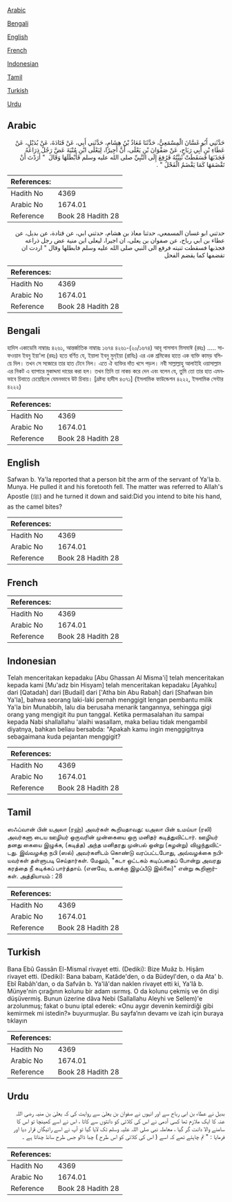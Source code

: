 [Arabic](#arabic)

[Bengali](#bengali)

[English](#english)

[French](#french)

[Indonesian](#indonesian)

[Tamil](#tamil)

[Turkish](#turkish)

[Urdu](#urdu)

## Arabic


<div dir="rtl" lang="ar" style={{fontSize:'larger',backgroundColor:'#f8f9fa',padding:20}}>
حَدَّثَنِي أَبُو غَسَّانَ الْمِسْمَعِيُّ، حَدَّثَنَا مُعَاذُ بْنُ هِشَامٍ، حَدَّثَنِي أَبِي، عَنْ قَتَادَةَ، عَنْ بُدَيْلٍ، عَنْ عَطَاءِ بْنِ أَبِي رَبَاحٍ، عَنْ صَفْوَانَ بْنِ يَعْلَى، أَنَّ أَجِيرًا، لِيَعْلَى ابْنِ مُنْيَةَ عَضَّ رَجُلٌ ذِرَاعَهُ فَجَذَبَهَا فَسَقَطَتْ ثَنِيَّتُهُ فَرُفِعَ إِلَى النَّبِيِّ صلى الله عليه وسلم فَأَبْطَلَهَا وَقَالَ ‏ " أَرَدْتَ أَنْ تَقْضَمَهَا كَمَا يَقْضَمُ الْفَحْلُ ‏"‏ ‏.‏
</div>
<div style={{backgroundColor:'#f8f9fa',padding:20, marginBottom: 10}}><table> <thead> <tr> <th>References:</th> <th></th> </tr> </thead> <tbody><tr><td>Hadith No</td><td>4369</td></tr><tr><td>Arabic No</td><td>1674.01</td></tr><tr><td>Reference</td><td>Book 28 Hadith 28</td></tr></tbody></table></div>


<div dir="rtl" lang="ar" style={{fontSize:'larger',backgroundColor:'#f8f9fa',padding:20}}>
حدثني ابو غسان المسمعي، حدثنا معاذ بن هشام، حدثني ابي، عن قتادة، عن بديل، عن عطاء بن ابي رباح، عن صفوان بن يعلى، ان اجيرا، ليعلى ابن منية عض رجل ذراعه فجذبها فسقطت ثنيته فرفع الى النبي صلى الله عليه وسلم فابطلها وقال " اردت ان تقضمها كما يقضم الفحل
</div>
<div style={{backgroundColor:'#f8f9fa',padding:20, marginBottom: 10}}><table> <thead> <tr> <th>References:</th> <th></th> </tr> </thead> <tbody><tr><td>Hadith No</td><td>4369</td></tr><tr><td>Arabic No</td><td>1674.01</td></tr><tr><td>Reference</td><td>Book 28 Hadith 28</td></tr></tbody></table></div>

## Bengali


<div dir="ltr" lang="bn" style={{fontSize:'larger',backgroundColor:'#f8f9fa',padding:20}}>
হাদিস একাডেমি নাম্বারঃ ৪২৬১, আন্তর্জাতিক নাম্বারঃ ১৬৭৪ ৪২৬১-(২০/১৬৭৪) আবূ গাসসান মিসমাঈ (রহঃ) ..... সাফওয়ান ইবনু ইয়া'লা (রহঃ) হতে বর্ণিত যে, ইয়ালা ইবনু মুন্‌ইয়া (রাযিঃ) এর এক শ্রমিকের হাতে এক ব্যক্তি কামড় বসিয়ে দিল। তখন সে সজোরে তার হাত টেনে নিল। এতে ঐ ব্যক্তির দাঁত খসে পড়ল। নবী সাল্লাল্লাহু আলাইহি ওয়াসাল্লাম এর নিকট এ ব্যাপারে মুকাদ্দমা দায়ের করা হল। তখন তিনি তা নাকচ করে দেন এবং বলেন যে, তুমি তো তার হাত এমনভাবে চিবাতে চেয়েছিলে যেমনভাবে উট চিবায়। [দ্রষ্টব্য হাদীস ৪৩৭১] (ইসলামিক ফাউন্ডেশন ৪২২২, ইসলামিক সেন্টার ৪২২২)
</div>
<div style={{backgroundColor:'#f8f9fa',padding:20, marginBottom: 10}}><table> <thead> <tr> <th>References:</th> <th></th> </tr> </thead> <tbody><tr><td>Hadith No</td><td>4369</td></tr><tr><td>Arabic No</td><td>1674.01</td></tr><tr><td>Reference</td><td>Book 28 Hadith 28</td></tr></tbody></table></div>

## English


<div dir="ltr" lang="en" style={{fontSize:'larger',backgroundColor:'#f8f9fa',padding:20}}>
Safwan b. Ya'la reported that a person bit the arm of the servant of Ya'la b. Munya. He pulled it and his foretooth fell. The matter was referred to Allah's Apostle (ﷺ) and he turned it down and said:Did you intend to bite his hand, as the camel bites?
</div>
<div style={{backgroundColor:'#f8f9fa',padding:20, marginBottom: 10}}><table> <thead> <tr> <th>References:</th> <th></th> </tr> </thead> <tbody><tr><td>Hadith No</td><td>4369</td></tr><tr><td>Arabic No</td><td>1674.01</td></tr><tr><td>Reference</td><td>Book 28 Hadith 28</td></tr></tbody></table></div>

## French


<div dir="ltr" lang="fr" style={{fontSize:'larger',backgroundColor:'#f8f9fa',padding:20}}>

</div>
<div style={{backgroundColor:'#f8f9fa',padding:20, marginBottom: 10}}><table> <thead> <tr> <th>References:</th> <th></th> </tr> </thead> <tbody><tr><td>Hadith No</td><td>4369</td></tr><tr><td>Arabic No</td><td>1674.01</td></tr><tr><td>Reference</td><td>Book 28 Hadith 28</td></tr></tbody></table></div>

## Indonesian


<div dir="ltr" lang="id" style={{fontSize:'larger',backgroundColor:'#f8f9fa',padding:20}}>
Telah menceritakan kepadaku [Abu Ghassan Al Misma'i] telah menceritakan kepada kami [Mu'adz bin Hisyam] telah menceritakan kepadaku [Ayahku] dari [Qatadah] dari [Budail] dari ['Atha bin Abu Rabah] dari [Shafwan bin Ya'la], bahwa seorang laki-laki pernah menggigit lengan pembantu milik Ya'la bin Munabbih, lalu dia berusaha menarik tangannya, sehingga gigi orang yang mengigit itu pun tanggal. Ketika permasalahan itu sampai kepada Nabi shallallahu 'alaihi wasallam, maka beliau tidak mengambil diyatnya, bahkan beliau bersabda: "Apakah kamu ingin menggigitnya sebagaimana kuda pejantan menggigit?
</div>
<div style={{backgroundColor:'#f8f9fa',padding:20, marginBottom: 10}}><table> <thead> <tr> <th>References:</th> <th></th> </tr> </thead> <tbody><tr><td>Hadith No</td><td>4369</td></tr><tr><td>Arabic No</td><td>1674.01</td></tr><tr><td>Reference</td><td>Book 28 Hadith 28</td></tr></tbody></table></div>

## Tamil


<div dir="ltr" lang="ta" style={{fontSize:'larger',backgroundColor:'#f8f9fa',padding:20}}>
ஸஃப்வான் பின் யஅலா (ரஹ்) அவர்கள் கூறியதாவது: யஅலா பின் உமய்யா (ரலி) அவர்களு டைய ஊழியர் ஒருவரின் முன்கையை ஒரு மனிதர் கடித்துவிட்டார். ஊழியர் தனது கையை இழுக்க, (கடித்த) அந்த மனிதரது முன்பல் ஒன்று (கழன்று) விழுந்துவிட்டது. இவ்வழக்கு நபி (ஸல்) அவர்களிடம் கொண்டு வரப்பட்டபோது, அவ்வழக்கை நபியவர்கள் தள்ளுபடி செய்தார்கள். மேலும், "கடா ஒட்டகம் கடிப்பதைப் போன்று அவரது கரத்தை நீ கடிக்கப் பார்த்தாய். (எனவே, உனக்கு இழப்பீடு இல்லை)" என்று கூறினார்கள். அத்தியாயம் : 28
</div>
<div style={{backgroundColor:'#f8f9fa',padding:20, marginBottom: 10}}><table> <thead> <tr> <th>References:</th> <th></th> </tr> </thead> <tbody><tr><td>Hadith No</td><td>4369</td></tr><tr><td>Arabic No</td><td>1674.01</td></tr><tr><td>Reference</td><td>Book 28 Hadith 28</td></tr></tbody></table></div>

## Turkish


<div dir="ltr" lang="tr" style={{fontSize:'larger',backgroundColor:'#f8f9fa',padding:20}}>
Bana Ebû Gassân El-Mismaî rivayet etti. (Dediki): Bize Muâz b. Hişâm rivayet etti. (Dediki): Bana babam, Katâde'den, o da Büdeyl'den, o da Ata' b. Ebî Rabâh'dan, o da Safvân b. Ya'lâ'dan naklen rivayet etti ki, Ya'Iâ b. Münye'nin çırağının kolunu bir adam ısırmış. O da kolunu çekmiş ve ön dişi düşüvermiş. Bunun üzerine dâva Nebi (Sallallahu Aleyhi ve Sellem)'e arzolunmuş; fakat o bunu iptal ederek: «Onu aygır devenin kemirdiği gibi kemirmek mi istedin?» buyurmuşlar. Bu sayfa’nın devamı ve izah için buraya tıklayın
</div>
<div style={{backgroundColor:'#f8f9fa',padding:20, marginBottom: 10}}><table> <thead> <tr> <th>References:</th> <th></th> </tr> </thead> <tbody><tr><td>Hadith No</td><td>4369</td></tr><tr><td>Arabic No</td><td>1674.01</td></tr><tr><td>Reference</td><td>Book 28 Hadith 28</td></tr></tbody></table></div>

## Urdu


<div dir="rtl" lang="ur" style={{fontSize:'larger',backgroundColor:'#f8f9fa',padding:20}}>
بدیل نے عطاء بن ابی رباح سے اور انہوں نے صفوان بن یعلیٰ سے روایت کی کہ یعلیٰ بن منیہ رضی اللہ عنہ کا ایک ملازم تھا کسی آدمی نے اس کی کلائی کو دانتوں سے کاٹا ، اس نے اسے کھینچا تو اس کا سامنے والا دانت گر گیا ، معاملہ نبی صلی اللہ علیہ وسلم تک لایا گیا تو آپ نے اسے رائیگاں قرار دیا اور فرمایا : " تم چاہتے تھے کہ اسے ( اس کی کلائی کو اس طرح ) چبا ڈالو جس طرح سانڈ چناتا ہے ۔
</div>
<div style={{backgroundColor:'#f8f9fa',padding:20, marginBottom: 10}}><table> <thead> <tr> <th>References:</th> <th></th> </tr> </thead> <tbody><tr><td>Hadith No</td><td>4369</td></tr><tr><td>Arabic No</td><td>1674.01</td></tr><tr><td>Reference</td><td>Book 28 Hadith 28</td></tr></tbody></table></div>